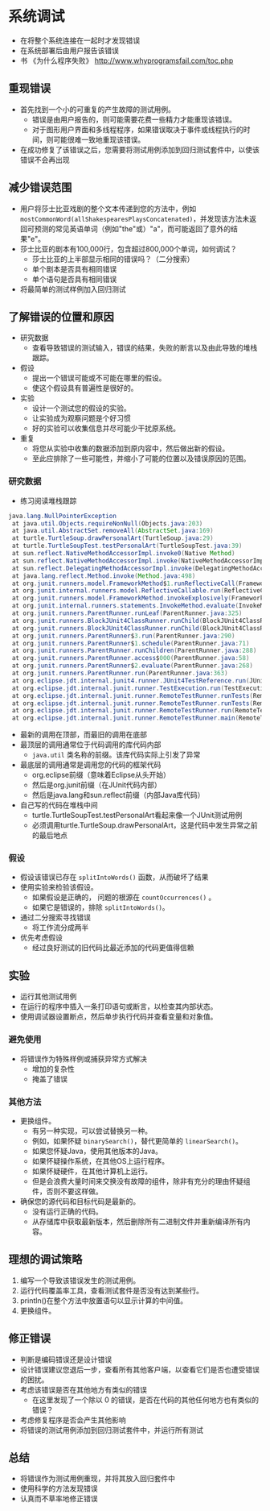 # 系统调试
- 在将整个系统连接在一起时才发现错误
- 在系统部署后由用户报告该错误
- 书 《为什么程序失败》 http://www.whyprogramsfail.com/toc.php
## 重现错误
- 首先找到一个小的可重复的产生故障的测试用例。
  - 错误是由用户报告的，则可能需要花费一些精力才能重现该错误。
  - 对于图形用户界面和多线程程序，如果错误取决于事件或线程执行的时间，则可能很难一致地重现该错误。
- 在成功修复了该错误之后，您需要将测试用例添加到回归测试套件中，以使该错误不会再出现
## 减少错误范围
- 用户将莎士比亚戏剧的整个文本传递到您的方法中，例如 `mostCommonWord(allShakespearesPlaysConcatenated)`，并发现该方法未返回可预测的常见英语单词（例如"the"或）"a"，而可能返回了意外的结果"e"。
- 莎士比亚的剧本有100,000行，包含超过800,000个单词，如何调试？
  - 莎士比亚的上半部显示相同的错误吗？（二分搜索）
  - 单个剧本是否具有相同错误
  - 单个语句是否具有相同错误
- 将最简单的测试样例加入回归测试
## 了解错误的位置和原因
- 研究数据
  - 查看导致错误的测试输入，错误的结果，失败的断言以及由此导致的堆栈跟踪。
- 假设
  - 提出一个错误可能或不可能在哪里的假设。
  - 使这个假设具有普遍性是很好的。
- 实验
  - 设计一个测试您的假设的实验。
  - 让实验成为观察问题是个好习惯
  - 好的实验可以收集信息并尽可能少干扰原系统。
- 重复 
  - 将您从实验中收集的数据添加到原内容中，然后做出新的假设。
  - 至此应排除了一些可能性，并缩小了可能的位置以及错误原因的范围。
 ###  研究数据
 - 练习阅读堆栈跟踪
 
 ```java
java.lang.NullPointerException
  at java.util.Objects.requireNonNull(Objects.java:203)
  at java.util.AbstractSet.removeAll(AbstractSet.java:169)
  at turtle.TurtleSoup.drawPersonalArt(TurtleSoup.java:29)
  at turtle.TurtleSoupTest.testPersonalArt(TurtleSoupTest.java:39)
  at sun.reflect.NativeMethodAccessorImpl.invoke0(Native Method)
  at sun.reflect.NativeMethodAccessorImpl.invoke(NativeMethodAccessorImpl.java:62)
  at sun.reflect.DelegatingMethodAccessorImpl.invoke(DelegatingMethodAccessorImpl.java:43)
  at java.lang.reflect.Method.invoke(Method.java:498)
  at org.junit.runners.model.FrameworkMethod$1.runReflectiveCall(FrameworkMethod.java:50)
  at org.junit.internal.runners.model.ReflectiveCallable.run(ReflectiveCallable.java:12)
  at org.junit.runners.model.FrameworkMethod.invokeExplosively(FrameworkMethod.java:47)
  at org.junit.internal.runners.statements.InvokeMethod.evaluate(InvokeMethod.java:17)
  at org.junit.runners.ParentRunner.runLeaf(ParentRunner.java:325)
  at org.junit.runners.BlockJUnit4ClassRunner.runChild(BlockJUnit4ClassRunner.java:78)
  at org.junit.runners.BlockJUnit4ClassRunner.runChild(BlockJUnit4ClassRunner.java:57)
  at org.junit.runners.ParentRunner$3.run(ParentRunner.java:290)
  at org.junit.runners.ParentRunner$1.schedule(ParentRunner.java:71)
  at org.junit.runners.ParentRunner.runChildren(ParentRunner.java:288)
  at org.junit.runners.ParentRunner.access$000(ParentRunner.java:58)
  at org.junit.runners.ParentRunner$2.evaluate(ParentRunner.java:268)
  at org.junit.runners.ParentRunner.run(ParentRunner.java:363)
  at org.eclipse.jdt.internal.junit4.runner.JUnit4TestReference.run(JUnit4TestReference.java:86)
  at org.eclipse.jdt.internal.junit.runner.TestExecution.run(TestExecution.java:38)
  at org.eclipse.jdt.internal.junit.runner.RemoteTestRunner.runTests(RemoteTestRunner.java:459)
  at org.eclipse.jdt.internal.junit.runner.RemoteTestRunner.runTests(RemoteTestRunner.java:678)
  at org.eclipse.jdt.internal.junit.runner.RemoteTestRunner.run(RemoteTestRunner.java:382)
  at org.eclipse.jdt.internal.junit.runner.RemoteTestRunner.main(RemoteTestRunner.java:192) 
```

- 最新的调用在顶部，而最旧的调用在底部
- 最顶层的调用通常位于代码调用的库代码内部
  - `java.util` 类名称的前缀。该库代码实际上引发了异常
- 最底层的调用通常是调用您的代码的框架代码
  - org.eclipse前缀（意味着Eclipse从头开始）
  - 然后是org.junit前缀（在JUnit代码内部）
  - 然后是java.lang和sun.reflect前缀（内部Java库代码）
- 自己写的代码在堆栈中间
  - turtle.TurtleSoupTest.testPersonalArt看起来像一个JUnit测试用例
  - 必须调用turtle.TurtleSoup.drawPersonalArt，这是代码中发生异常之前的最后地点
  
### 假设
- 假设该错误已存在 `splitIntoWords()` 函数，从而破坏了结果
- 使用实验来检验该假设。
  - 如果假设是正确的， 问题的根源在 `countOccurrences()` 。
  - 如果它是错误的，排除 `splitIntoWords()`。
- 通过二分搜索寻找错误
  - 将工作流分成两半
- 优先考虑假设
  - 经过良好测试的旧代码比最近添加的代码更值得信赖

## 实验
- 运行其他测试用例
- 在运行的程序中插入一条打印语句或断言，以检查其内部状态。
- 使用调试器设置断点，然后单步执行代码并查看变量和对象值。
### 避免使用
- 将错误作为特殊样例或捕获异常方式解决
  - 增加的复杂性
  - 掩盖了错误
### 其他方法
- 更换组件。
  - 有另一种实现，可以尝试替换另一种。
  - 例如，如果怀疑 `binarySearch()`，替代更简单的 `linearSearch()`。
  - 如果您怀疑Java，使用其他版本的Java。
  - 如果怀疑操作系统，在其他OS上运行程序。
  - 如果怀疑硬件，在其他计算机上运行。
  - 但是会浪费大量时间来交换没有故障的组件，除非有充分的理由怀疑组件，否则不要这样做。
- 确保您的源代码和目标代码是最新的。
  - 没有运行正确的代码。
  - 从存储库中获取最新版本，然后删除所有二进制文件并重新编译所有内容。

## 理想的调试策略
1. 编写一个导致该错误发生的测试用例。
2. 运行代码覆盖率工具，查看测试套件是否没有达到某些行。
3. println()在整个方法中放置语句以显示计算的中间值。
4. 更换组件。

## 修正错误
- 判断是编码错误还是设计错误
- 设计错误建议您退后一步，查看所有其他客户端，以查看它们是否也遭受错误的困扰。
- 考虑该错误是否在其他地方有类似的错误
  - 在这里发现了一个除以 0 的错误，是否在代码的其他任何地方也有类似的错误？
- 考虑修复程序是否会产生其他影响
- 将错误的测试用例添加到回归测试套件中，并运行所有测试

## 总结
- 将错误作为测试用例重现，并将其放入回归套件中
- 使用科学的方法发现错误
- 认真而不草率地修正错误
